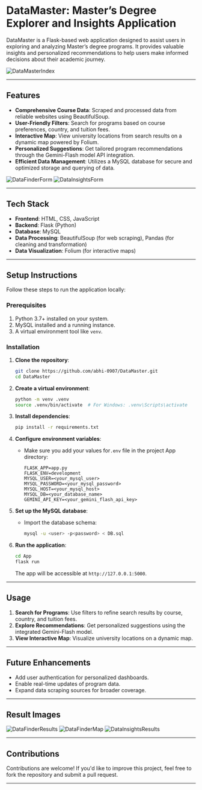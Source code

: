 # DataMaster: Master’s Degree Explorer and Insights Application

DataMaster is a Flask-based web application designed to assist users in exploring and analyzing Master’s degree programs. It provides valuable insights and personalized recommendations to help users make informed decisions about their academic journey.  

![DataMasterIndex](https://github.com/user-attachments/assets/22ed0f48-ac84-4509-a7c1-71bffddfc821)


---

## Features

- **Comprehensive Course Data**: Scraped and processed data from reliable websites using BeautifulSoup.
- **User-Friendly Filters**: Search for programs based on course preferences, country, and tuition fees.
- **Interactive Map**: View university locations from search results on a dynamic map powered by Folium.
- **Personalized Suggestions**: Get tailored program recommendations through the Gemini-Flash model API integration.
- **Efficient Data Management**: Utilizes a MySQL database for secure and optimized storage and querying of data.

![DataFinderForm](https://github.com/user-attachments/assets/b6cb7c35-f062-413f-b8e7-df8c58c215af)
![DataInsightsForm](https://github.com/user-attachments/assets/dea82c10-207c-4624-b3fd-9c579eb9c59a)


---

## Tech Stack

- **Frontend**: HTML, CSS, JavaScript  
- **Backend**: Flask (Python)
- **Database**: MySQL  
- **Data Processing**: BeautifulSoup (for web scraping), Pandas (for cleaning and transformation)  
- **Data Visualization**: Folium (for interactive maps)

---

## Setup Instructions

Follow these steps to run the application locally:

### Prerequisites
1. Python 3.7+ installed on your system.
2. MySQL installed and a running instance.
3. A virtual environment tool like `venv`.

### Installation

1. **Clone the repository**:
   ```bash
   git clone https://github.com/abhi-0907/DataMaster.git
   cd DataMaster
   ```

2. **Create a virtual environment**:
   ```bash
   python -m venv .venv
   source .venv/bin/activate  # For Windows: .venv\Scripts\activate
   ```

3. **Install dependencies**:
   ```bash
   pip install -r requirements.txt
   ```

4. **Configure environment variables**:
   - Make sure you add your values for`.env` file in the project App directory:
     ```plaintext
     FLASK_APP=app.py
     FLASK_ENV=development
     MYSQL_USER=<your_mysql_user>
     MYSQL_PASSWORD=<your_mysql_password>
     MYSQL_HOST=<your_mysql_host>
     MYSQL_DB=<your_database_name>
     GEMINI_API_KEY=<your_gemini_flash_api_key>
     ```

5. **Set up the MySQL database**:
   - Import the database schema:
     ```bash
     mysql -u <user> -p<password> < DB.sql
     ```

6. **Run the application**:
   ```bash
   cd App
   flask run
   ```

   The app will be accessible at `http://127.0.0.1:5000`.

---

## Usage

1. **Search for Programs**: Use filters to refine search results by course, country, and tuition fees.
2. **Explore Recommendations**: Get personalized suggestions using the integrated Gemini-Flash model.
3. **View Interactive Map**: Visualize university locations on a dynamic map.

---

## Future Enhancements

- Add user authentication for personalized dashboards.
- Enable real-time updates of program data.
- Expand data scraping sources for broader coverage.

---

## Result Images

![DataFinderResults](https://github.com/user-attachments/assets/a249c05f-0719-4ece-abde-a3f26f9f9e97)
![DataFinderMap](https://github.com/user-attachments/assets/b45e9ea5-f0ee-481d-a6e3-1674e7b7bfc8)
![DataInsightsResults](https://github.com/user-attachments/assets/329f2bcb-b06d-469e-8218-69bce2b140e5)

---

## Contributions

Contributions are welcome! If you'd like to improve this project, feel free to fork the repository and submit a pull request.

---
